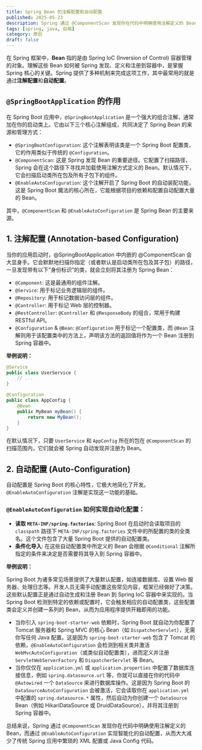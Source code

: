 ```yaml
---
title: Spring Bean 的注解配置和自动配置
published: 2025-05-23
description: Spring 通过 @ComponentScan 发现你在代码中明确使用注解定义的 Bean，而通过 @EnableAutoConfiguration 实现智能化的自动配置，从而大大减少了传统 Spring 应用中繁琐的 XML 配置或 Java Config 代码。
tags: [spring, java, 后端]
category: 原创
draft: false
---
```


在 Spring 框架中，**Bean** 指的是由 Spring IoC (Inversion of Control) 容器管理的对象。理解这些 Bean 如何被 Spring 发现、定义和注册到容器中，是掌握 Spring 核心的关键。Spring 提供了多种机制来完成这项工作，其中最常用的就是通过**注解配置**和**自动配置**。

## `@SpringBootApplication` 的作用

在 Spring Boot 应用中，`@SpringBootApplication` 是一个强大的组合注解，通常加在你的启动类上。它由以下三个核心注解组成，共同决定了 Spring Bean 的来源和管理方式：

* `@SpringBootConfiguration`: 这个注解表明该类是一个 Spring Boot 配置类，它的作用类似于传统的 `@Configuration`。
* `@ComponentScan`: 这是 Spring 发现 Bean 的重要途径。它配置了扫描路径，Spring 会在这个路径下寻找并加载使用注解方式定义的 Bean。默认情况下，它会扫描启动类所在包及所有子包下的组件。
* `@EnableAutoConfiguration`: 这个注解开启了 Spring Boot 的自动装配功能，这是 Spring Boot 魔法的核心所在，它能根据项目的依赖和配置自动配置大量的 Bean。

其中，`@ComponentScan` 和 `@EnableAutoConfiguration` 是 Spring Bean 的主要来源。

## 1. 注解配置 (Annotation-based Configuration)

当你的应用启动时，@SpringBootApplication 中内嵌的 @ComponentScan 会大显身手。它会默默地扫描你指定（或者默认是启动类所在包及其子包）的路径，一旦发现带有以下“身份标识”的类，就会立刻将其注册为 Spring Bean：

* `@Component`: 这是最通用的组件注解。
* `@Service`: 用于标记业务逻辑层的组件。
* `@Repository`: 用于标记数据访问层的组件。
* `@Controller`: 用于标记 Web 层的控制器。
* `@RestController`: `@Controller` 和 `@ResponseBody` 的组合，常用于构建 RESTful API。
* `@Configuration` & `@Bean`: `@Configuration` 用于标记一个配置类，而 `@Bean` 注解则用于该配置类中的方法上，声明该方法的返回值将作为一个 Bean 注册到 Spring 容器中。

**举例说明：**

```java
@Service
public class UserService {
    // ...
}

@Configuration
public class AppConfig {
    @Bean
    public MyBean myBean() {
        return new MyBean();
    }
}
```

在默认情况下，只要 `UserService` 和 `AppConfig` 所在的包在 `@ComponentScan` 的扫描范围内，它们就会被 Spring 自动发现并注册为 Bean。

## 2. 自动配置 (Auto-Configuration)

自动配置是 Spring Boot 的核心特性，它极大地简化了开发。`@EnableAutoConfiguration` 注解是实现这一功能的基础。

### `@EnableAutoConfiguration` 如何实现自动化配置：

* **读取 `META-INF/spring.factories`**: Spring Boot 在启动时会读取项目的 `classpath` 路径下 `META-INF/spring.factories` 文件中的所配置的类的全类名。这个文件包含了大量 Spring Boot 提供的自动配置类。
* **条件化导入**: 在这些自动配置类中所定义的 Bean 会根据 `@Conditional` 注解所指定的条件来决定是否需要将其导入到 Spring 容器中。

**举例说明：**

Spring Boot 为诸多常见场景提供了大量默认配置，如连接数据库、设置 Web 服务器、处理日志等。开发人员无需手动配置这些常见内容，框架已经做好了决策。这些默认配置正是通过自动生成和注册 Bean 到 Spring IoC 容器中来实现的。当 Spring Boot 检测到特定的依赖或配置时，它会触发相应的自动配置类，这些配置类会定义并创建一系列的 Bean，从而为应用程序提供开箱即用的功能。

* 当你引入 `spring-boot-starter-web` 依赖时，Spring Boot 就自动为你配置了 Tomcat 服务器和 Spring MVC 的核心 Bean（如 `DispatcherServlet`），无需你写任何 Java 配置。这是因为 `spring-boot-starter-web` 包含了 Tomcat 的依赖，`@EnableAutoConfiguration` 会检测到相关类并激活 `WebMvcAutoConfiguration`（或类似自动配置类），进而定义并注册 `ServletWebServerFactory` 和 `DispatcherServlet` 等 Bean。
* 当你仅仅在 `application.yml` 或 `application.properties` 中配置了数据库连接信息，例如 `spring.datasource.url` 等，你就可以直接在你的代码中 `@Autowired` 一个 `DataSource` 来进行数据库操作。这是因为 Spring Boot 的 `DataSourceAutoConfiguration` 会被激活，它会读取你在 `application.yml` 中配置的 `spring.datasource.*` 属性，然后自动为你创建一个 `DataSource` Bean（例如 HikariDataSource 或 DruidDataSource），并将其注册到 Spring 容器中。

总结来说，Spring 通过 `@ComponentScan` 发现你在代码中明确使用注解定义的 Bean，而通过 `@EnableAutoConfiguration` 实现智能化的自动配置，从而大大减少了传统 Spring 应用中繁琐的 XML 配置或 Java Config 代码。